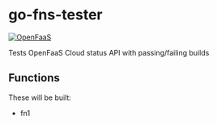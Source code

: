 # go-fns-tester

[![OpenFaaS](https://img.shields.io/badge/openfaas-cloud-blue.svg)](https://www.openfaas.com)

Tests OpenFaaS Cloud status API with passing/failing builds

## Functions

These will be built:

- fn1



